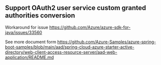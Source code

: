 ## Support OAuth2 user service custom granted authorities conversion

Workaround for issue https://github.com/Azure/azure-sdk-for-java/issues/33560


See more document form https://github.com/Azure-Samples/azure-spring-boot-samples/blob/main/aad/spring-cloud-azure-starter-active-directory/web-client-access-resource-server/aad-web-application/README.md
